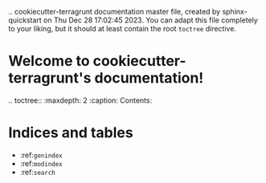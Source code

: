 [//]: # (todo: convert to markdown)
.. cookiecutter-terragrunt documentation master file, created by
   sphinx-quickstart on Thu Dec 28 17:02:45 2023.
   You can adapt this file completely to your liking, but it should at least
   contain the root `toctree` directive.

Welcome to cookiecutter-terragrunt's documentation!
===================================================

.. toctree::
   :maxdepth: 2
   :caption: Contents:



Indices and tables
==================

* :ref:`genindex`
* :ref:`modindex`
* :ref:`search`
